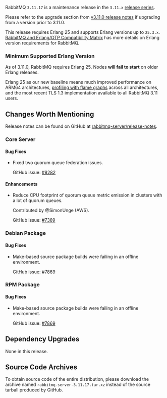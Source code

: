 RabbitMQ `3.11.17` is a maintenance release in the `3.11.x` [release series](https://www.rabbitmq.com/versions.html).

Please refer to the upgrade section from [v3.11.0 release notes](https://github.com/rabbitmq/rabbitmq-server/releases/tag/v3.11.0)
if upgrading from a version prior to 3.11.0.

This release requires Erlang 25 and supports Erlang versions up to `25.3.x`.
[RabbitMQ and Erlang/OTP Compatibility Matrix](https://www.rabbitmq.com/which-erlang.html) has more details on
Erlang version requirements for RabbitMQ.


### Minimum Supported Erlang Version

As of 3.11.0, RabbitMQ requires Erlang 25. Nodes **will fail to start** on older Erlang releases.

Erlang 25 as our new baseline means much improved performance on ARM64 architectures, [profiling with flame graphs](https://blog.rabbitmq.com/posts/2022/05/flame-graphs/)
across all architectures, and the most recent TLS 1.3 implementation available to all RabbitMQ 3.11 users.


## Changes Worth Mentioning

Release notes can be found on GitHub at [rabbitmq-server/release-notes](https://github.com/rabbitmq/rabbitmq-server/tree/v3.11.x/release-notes).

### Core Server

#### Bug Fixes

 * Fixed two quorum queue federation issues.

   GitHub issue: [#8282](https://github.com/rabbitmq/rabbitmq-server/pull/8282)

#### Enhancements

 * Reduce CPU footprint of quorum queue metric emission in clusters with a lot of quorum queues.

   Contributed by @SimonUnge (AWS).

   GitHub issue: [#7389](https://github.com/rabbitmq/rabbitmq-server/issues/7389)


### Debian Package

#### Bug Fixes

 * Make-based source package builds were failing in an offline environment.

   GitHub issue: [#7869](https://github.com/rabbitmq/rabbitmq-server/issues/7869)


### RPM Package

#### Bug Fixes

 * Make-based source package builds were failing in an offline environment.

   GitHub issue: [#7869](https://github.com/rabbitmq/rabbitmq-server/issues/7869)


## Dependency Upgrades

None in this release.


## Source Code Archives

To obtain source code of the entire distribution, please download the archive named `rabbitmq-server-3.11.17.tar.xz`
instead of the source tarball produced by GitHub.
